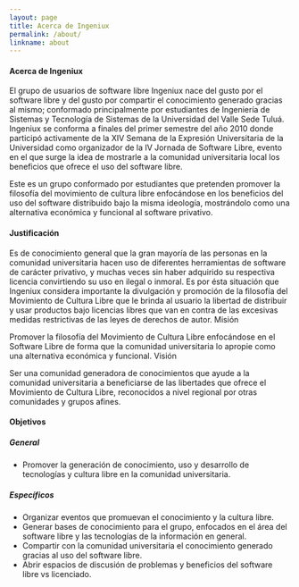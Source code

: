 ```yaml
---
layout: page
title: Acerca de Ingeniux
permalink: /about/
linkname: about
---
```


#### Acerca de Ingeniux

El grupo de usuarios de software libre Ingeniux nace del gusto por el software libre y del gusto por compartir el conocimiento generado gracias al mismo; conformado principalmente por estudiantes de Ingeniería de Sistemas y Tecnología de Sistemas de la Universidad del Valle Sede Tuluá. Ingeniux se conforma a finales del primer semestre del año 2010 donde participó activamente de la XIV Semana de la Expresión Universitaria de la Universidad como organizador de la IV Jornada de Software Libre, evento en el que surge la idea de mostrarle a la comunidad universitaria local los beneficios que ofrece el uso del software libre.

Este es un grupo conformado por estudiantes que pretenden promover la filosofía del movimiento de cultura libre enfocándose en los beneficios del uso del software distribuido bajo la misma ideología, mostrándolo como una alternativa económica y funcional al software privativo.

#### Justificación

Es de conocimiento general que la gran mayoría de las personas en la comunidad universitaria hacen uso de diferentes herramientas de software de carácter privativo, y muchas veces sin haber adquirido su respectiva licencia convirtiendo su uso en ilegal o inmoral. Es por ésta situación que Ingeniux considera importante la divulgación y promoción de la filosofía del Movimiento de Cultura Libre que le brinda al usuario la libertad de distribuir y usar productos bajo licencias libres que van en contra de las excesivas medidas restrictivas de las leyes de derechos de autor.
Misión

Promover la filosofía del Movimiento de Cultura Libre enfocándose en el Software Libre de forma que la comunidad universitaria lo apropie como una alternativa económica y funcional.
Visión

Ser una comunidad generadora de conocimientos que ayude a la comunidad universitaria a beneficiarse de las libertades que ofrece el Movimiento de Cultura Libre, reconocidos a nivel regional por otras comunidades y grupos afines.

#### Objetivos

##### General

* Promover la generación de conocimiento, uso y desarrollo de tecnologías y cultura libre en la comunidad universitaria.

##### Específicos

* Organizar eventos que promuevan el conocimiento y la cultura libre.
* Generar bases de conocimiento para el grupo, enfocados en el área del software libre y las tecnologías de la información en general.
* Compartir con la comunidad universitaria el conocimiento generado gracias al uso del software libre.
* Abrir espacios de discusión de problemas y beneficios del software libre vs licenciado.

